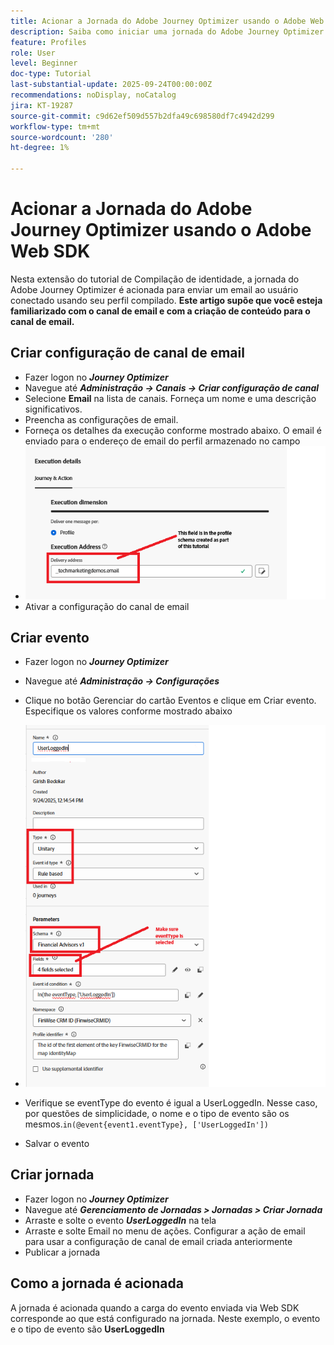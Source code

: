 ```yaml
---
title: Acionar a Jornada do Adobe Journey Optimizer usando o Adobe Web SDK
description: Saiba como iniciar uma jornada do Adobe Journey Optimizer a partir de eventos do site, como logons de usuário, aproveitando o AEP Web SDK configurado por meio de Tags do Adobe Experience Platform
feature: Profiles
role: User
level: Beginner
doc-type: Tutorial
last-substantial-update: 2025-09-24T00:00:00Z
recommendations: noDisplay, noCatalog
jira: KT-19287
source-git-commit: c9d62ef509d557b2dfa49c698580df7c4942d299
workflow-type: tm+mt
source-wordcount: '280'
ht-degree: 1%

---
```


# Acionar a Jornada do Adobe Journey Optimizer usando o Adobe Web SDK

Nesta extensão do tutorial de Compilação de identidade, a jornada do Adobe Journey Optimizer é acionada para enviar um email ao usuário conectado usando seu perfil compilado. **Este artigo supõe que você esteja familiarizado com o canal de email e com a criação de conteúdo para o canal de email.**

## Criar configuração de canal de email

* Fazer logon no _&#x200B;**Journey Optimizer**&#x200B;_
* Navegue até _&#x200B;**Administração -> Canais -> Criar configuração de canal**&#x200B;_
* Selecione **Email** na lista de canais. Forneça um nome e uma descrição significativos.
* Preencha as configurações de email.
* Forneça os detalhes da execução conforme mostrado abaixo. O email é enviado para o endereço de email do perfil armazenado no campo
* ![canal-email](assets/email-channel-execution.png)
* Ativar a configuração do canal de email

## Criar evento

* Fazer logon no _&#x200B;**Journey Optimizer**&#x200B;_
* Navegue até _&#x200B;**Administração -> Configurações**&#x200B;_
* Clique no botão Gerenciar do cartão Eventos e clique em Criar evento. Especifique os valores conforme mostrado abaixo
* ![jornada-evento](assets/journey-event.png)

* Verifique se eventType do evento é igual a UserLoggedIn. Nesse caso, por questões de simplicidade, o nome e o tipo de evento são os mesmos.`in(@event{event1.eventType}, ['UserLoggedIn'])`
* Salvar o evento

## Criar jornada

* Fazer logon no _&#x200B;**Journey Optimizer**&#x200B;_
* Navegue até _&#x200B;**Gerenciamento de Jornadas > Jornadas > Criar Jornada**&#x200B;_
* Arraste e solte o evento _&#x200B;**UserLoggedIn**&#x200B;_ na tela
* Arraste e solte Email no menu de ações. Configurar a ação de email para usar a configuração de canal de email criada anteriormente
* Publicar a jornada

## Como a jornada é acionada

A jornada é acionada quando a carga do evento enviada via Web SDK corresponde ao que está configurado na jornada. Neste exemplo, o evento e o tipo de evento são **UserLoggedIn**



